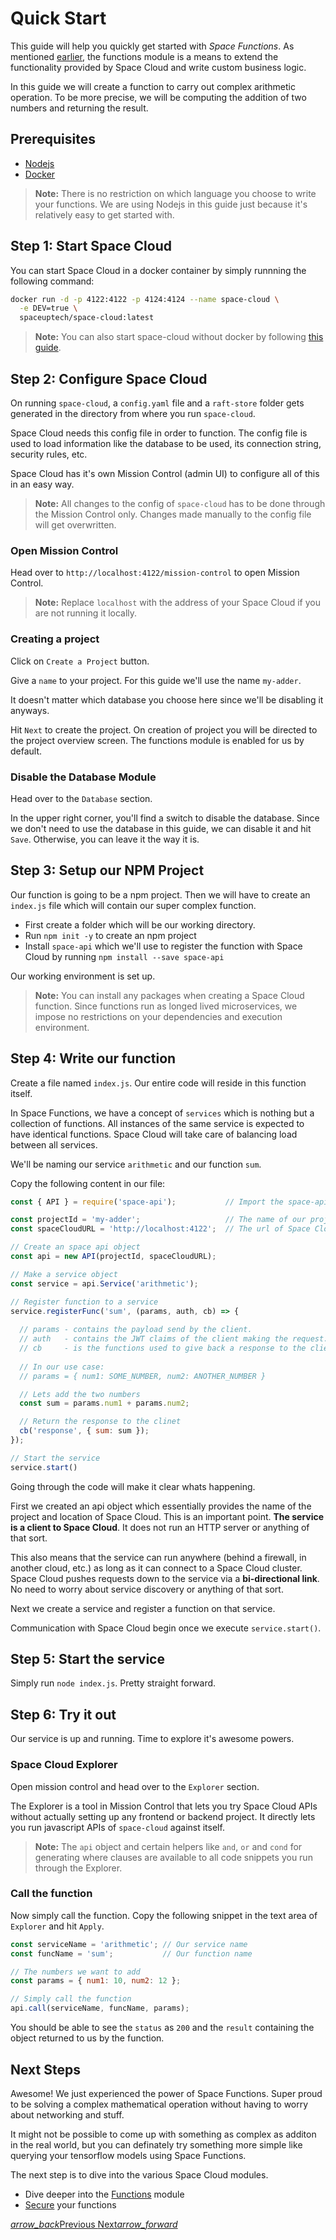 # Quick Start

This guide will help you quickly get started with _Space Functions_. As mentioned [earlier](/docs/functions/overview), the functions module is a means to extend the functionality provided by Space Cloud and write custom business logic.

In this guide we will create a function to carry out complex arithmetic operation. To be more precise, we will be computing the addition of two numbers and returning the result. 

## Prerequisites

- [Nodejs](https://nodejs.org/en/download/)
- [Docker](https://docs.docker.com/install/)

> **Note:** There is no restriction on which language you choose to write your functions. We are using Nodejs in this guide just because it's relatively easy to get started with.

## Step 1: Start Space Cloud

You can start Space Cloud in a docker container by simply runnning the following command:

```bash
docker run -d -p 4122:4122 -p 4124:4124 --name space-cloud \
  -e DEV=true \
  spaceuptech/space-cloud:latest
```

> **Note:** You can also start space-cloud without docker by following [this guide](/docs/quick-start/manual).

## Step 2: Configure Space Cloud

On running `space-cloud`, a `config.yaml` file and a `raft-store` folder gets generated in the directory from where you run `space-cloud`.

Space Cloud needs this config file in order to function. The config file is used to load information like the database to be used, its connection string, security rules, etc. 

Space Cloud has it's own Mission Control (admin UI) to configure all of this in an easy way. 

> **Note:** All changes to the config of `space-cloud` has to be done through the Mission Control only. Changes made manually to the config file will get overwritten. 


### Open Mission Control

Head over to `http://localhost:4122/mission-control` to open Mission Control.

> **Note:** Replace `localhost` with the address of your Space Cloud if you are not running it locally. 

### Creating a project

Click on `Create a Project` button. 

Give a `name` to your project. For this guide we'll use the name `my-adder`. 

It doesn't matter which database you choose here since we'll be disabling it anyways.

Hit `Next` to create the project. On creation of project you will be directed to the project overview screen. The functions module is enabled for us by default.

### Disable the Database Module

Head over to the `Database` section.

In the upper right corner, you'll find a switch to disable the database. Since we don't need to use the database in this guide, we can disable it and hit `Save`. Otherwise, you can leave it the way it is.

## Step 3: Setup our NPM Project

Our function is going to be a npm project. Then we will have to create an `index.js` file which will contain our super complex function.

- First create a folder which will be our working directory.
- Run `npm init -y` to create an npm project
- Install `space-api` which we'll use to register the function with Space Cloud by running `npm install --save space-api`

Our working environment is set up.

> **Note:** You can install any packages when creating a Space Cloud function. Since functions run as longed lived microservices, we impose no restrictions on your dependencies and execution environment.

## Step 4: Write our function

Create a file named `index.js`. Our entire code will reside in this function itself.

In Space Functions, we have a concept of `services` which is nothing but a collection of functions. All instances of the same service is expected to have identical functions. Space Cloud will take care of balancing load between all services.

We'll be naming our service `arithmetic` and our function `sum`.

Copy the following content in our file:

```js
const { API } = require('space-api');           // Import the space-api library

const projectId = 'my-adder';                   // The name of our project
const spaceCloudURL = 'http://localhost:4122';  // The url of Space Cloud

// Create an space api object
const api = new API(projectId, spaceCloudURL);

// Make a service object
const service = api.Service('arithmetic');

// Register function to a service
service.registerFunc('sum', (params, auth, cb) => {
  
  // params - contains the payload send by the client.
  // auth   - contains the JWT claims of the client making the request.
  // cb     - is the functions used to give back a response to the client
  
  // In our use case:
  // params = { num1: SOME_NUMBER, num2: ANOTHER_NUMBER }

  // Lets add the two numbers
  const sum = params.num1 + params.num2;

  // Return the response to the clinet
  cb('response', { sum: sum });
});

// Start the service
service.start() 
```

Going through the code will make it clear whats happening. 

First we created an api object which essentially provides the name of the project and location of Space Cloud. This is an important point. **The service is a client to Space Cloud**. It does not run an HTTP server or anything of that sort. 

This also means that the service can run anywhere (behind a firewall, in another cloud, etc.) as long as it can connect to a Space Cloud cluster. Space Cloud pushes requests down to the service via a **bi-directional link**. No need to worry about service discovery or anything of that sort.

Next we create a service and register a function on that service.

Communication with Space Cloud begin once we execute `service.start()`.

## Step 5: Start the service

Simply run `node index.js`. Pretty straight forward.

## Step 6: Try it out

Our service is up and running. Time to explore it's awesome powers. 

### Space Cloud Explorer 

Open mission control and head over to the `Explorer` section. 

The Explorer is a tool in Mission Control that lets you try Space Cloud APIs without actually setting up any frontend or backend project. It directly lets you run javascript APIs of `space-cloud` against itself.  

> **Note:** The `api` object and certain helpers like `and`, `or` and `cond` for generating where clauses are available to all code snippets you run through the Explorer.

### Call the function

Now simply call the function. Copy the following snippet in the text area of `Explorer` and hit `Apply`.

```js
const serviceName = 'arithmetic'; // Our service name
const funcName = 'sum';           // Our function name

// The numbers we want to add
const params = { num1: 10, num2: 12 };

// Simply call the function
api.call(serviceName, funcName, params);
```

You should be able to see the `status` as `200` and the `result` containing the object returned to us by the function.

## Next Steps

Awesome! We just experienced the power of Space Functions. Super proud to be solving a complex mathematical operation without having to worry about networking and stuff.

It might not be possible to come up with something as complex as additon in the real world, but you can definately try something more simple like querying your tensorflow models using Space Functions.

The next step is to dive into the various Space Cloud modules.

- Dive deeper into the [Functions](https://spaceuptech.com/docs/functions/service) module
- [Secure](https://spaceuptech.com/docs/security/functions) your functions

<div class="btns-wrapper">
  <a href="/docs/functions/overview" class="waves-effect waves-light btn primary-btn-border btn-small">
    <i class="material-icons btn-with-icon">arrow_back</i>Previous
  </a>
  <a href="/docs/functions/service" class="waves-effect waves-light btn primary-btn-fill btn-small">
    Next<i class="material-icons btn-with-icon">arrow_forward</i>
  </a>
</div>